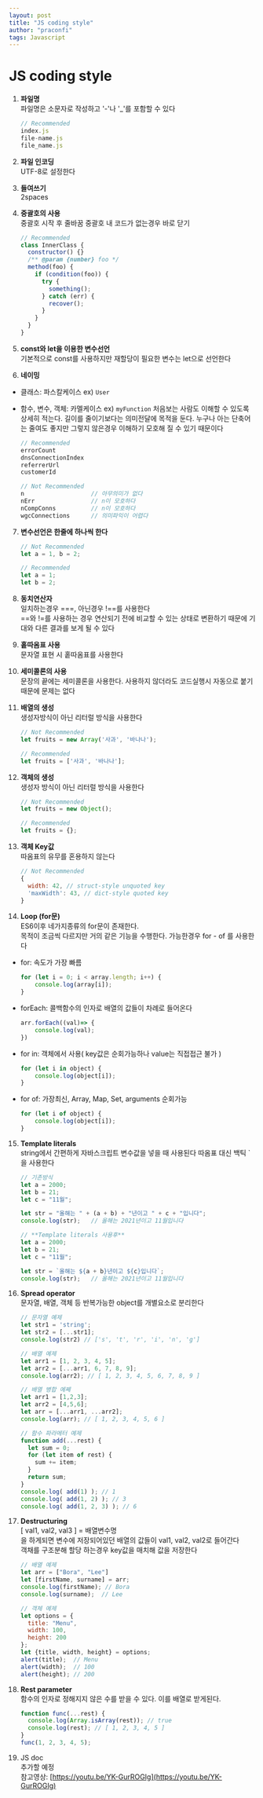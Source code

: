 ```yaml
---
layout: post
title: "JS coding style"
author: "praconfi"
tags: Javascript
---
```


# JS coding style

1. **파일명**  
파일명은 소문자로 작성하고 '-'나 '_'를 포함할 수 있다
    
    ```jsx
    // Recommended
    index.js
    file-name.js
    file_name.js
    ```
    
2. **파일 인코딩**  
UTF-8로 설정한다
3. **들여쓰기**  
2spaces 
4. **중괄호의 사용**  
중괄호 시작 후 줄바꿈
중괄호 내 코드가 없는경우 바로 닫기
    
    ```jsx
    // Recommended
    class InnerClass {
      constructor() {}
      /** @param {number} foo */
      method(foo) {
        if (condition(foo)) {
          try {
            something();
          } catch (err) {
            recover();
          }
        }
      }
    }
    ```
    
5. **const와 let을 이용한 변수선언**  
기본적으로 const를 사용하지만 재할당이 필요한 변수는 let으로 선언한다
6. **네이밍**
- 클래스: 파스칼케이스 ex) `User`
- 함수, 변수, 객체: 카멜케이스 ex) `myFunction`
처음보는 사람도 이해할 수 있도록 상세히 적는다. 길이를 줄이기보다는 의미전달에 목적을 둔다.
누구나 아는 단축어는 줄여도 좋지만 그렇지 않은경우 이해하기 모호해 질 수 있기 때문이다
    
    ```jsx
    // Recommended
    errorCount          
    dnsConnectionIndex  
    referrerUrl         
    customerId  
    ```
    
    ```jsx
    // Not Recommended
    n                   // 아무의미가 없다
    nErr                // n이 모호하다
    nCompConns          // n이 모호하다
    wgcConnections      // 의미파익이 어렵다
    ```
    
7. **변수선언은 한줄에 하나씩 한다**
    
    ```jsx
    // Not Recommended
    let a = 1, b = 2;
    ```
    
    ```jsx
    // Recommended
    let a = 1;
    let b = 2;
    ```
    
8. **동치연산자**  
일치하는경우 ===, 아닌경우 !==를 사용한다  
==와 !=를 사용하는 경우 연산되기 전에 비교할 수 있는 상태로 변환하기 때문에 기대와 다른 결과를 보게 될 수 있다
9. **홑따옴표 사용**  
문자열 표현 시 홑따옴표를 사용한다 
10. **세미콜론의 사용**  
문장의 끝에는 세미콜론을 사용한다. 사용하지 않더라도 코드실행시 자동으로 붙기 때문에 문제는 없다
11. **배열의 생성**  
생성자방식이 아닌 리터럴 방식을 사용한다
    
    ```jsx
    // Not Recommended
    let fruits = new Array('사과', '바나나');
    ```
    
    ```jsx
    // Recommended
    let fruits = ['사과', '바나나'];
    ```
    
12. **객체의 생성**  
생성자 방식이 아닌 리터럴 방식을 사용한다
    
    ```jsx
    // Not Recommended
    let fruits = new Object();
    ```
    
    ```jsx
    // Recommended
    let fruits = {};
    ```
    
13. **객체 Key값**  
따옴표의 유무를 혼용하지 않는다
    
    ```jsx
    // Not Recommended
    {
      width: 42, // struct-style unquoted key
      'maxWidth': 43, // dict-style quoted key
    }
    ```
    
14. **Loop (for문)**  
ES6이후 네가지종류의 for문이 존재한다.  
목적이 조금씩 다르지만 거의 같은 기능을 수행한다. 가능한경우 for - of 를 사용한다
- for: 속도가 가장 빠름
    
    ```jsx
    for (let i = 0; i < array.length; i++) {
        console.log(array[i]);
    }
    ```

- forEach: 콜백함수의 인자로 배열의 값들이 차례로 들어온다 

    ```jsx
    arr.forEach((val)=> {
        console.log(val);
    })
    ```

- for in: 객체에서 사용( key값은 순회가능하나 value는 직접접근 불가 )

    ```jsx
    for (let i in object) {
        console.log(object[i]);
    }
    ```

- for of: 가장최신, Array, Map, Set, arguments 순회가능

    ```jsx
    for (let i of object) {
        console.log(object[i]);
    }
    ```
    
15. **Template literals**  
string에서 간편하게 자바스크립트 변수값을 넣을 때 사용된다
따옴표 대신 백틱 ` 을 사용한다
    
    ```jsx
    // 기존방식
    let a = 2000;
    let b = 21;
    let c = "11월";
    
    let str = "올해는 " + (a + b) + "년이고 " + c + "입니다";
    console.log(str);   // 올해는 2021년이고 11월입니다
    ```
    
    ```jsx
    // **Template literals 사용후**
    let a = 2000;
    let b = 21;
    let c = "11월";
    
    let str = `올해는 ${a + b}년이고 ${c}입니다`;
    console.log(str);   // 올해는 2021년이고 11월입니다
    ```
    
16. **Spread operator**  
문자열, 배열, 객체 등 반복가능한 object를 개별요소로 분리한다
    
    ```jsx
    // 문자열 예제
    let str1 = 'string'; 
    let str2 = [...str1];
    console.log(str2) // ['s', 't', 'r', 'i', 'n', 'g']
    
    // 배열 예제
    let arr1 = [1, 2, 3, 4, 5]; 
    let arr2 = [...arr1, 6, 7, 8, 9]; 
    console.log(arr2); // [ 1, 2, 3, 4, 5, 6, 7, 8, 9 ]
    
    // 배열 병합 예쩨
    let arr1 = [1,2,3]; 
    let arr2 = [4,5,6]; 
    let arr = [...arr1, ...arr2]; 
    console.log(arr); // [ 1, 2, 3, 4, 5, 6 ]
    
    // 함수 파라메터 예제
    function add(...rest) {
      let sum = 0;
      for (let item of rest) {
        sum += item;
      }
      return sum;
    }
    console.log( add(1) ); // 1
    console.log( add(1, 2) ); // 3
    console.log( add(1, 2, 3) ); // 6
    ```
    
17. **Destructuring**  
[ val1, val2, val3 ] = 배열변수명  
을 하게되면 변수에 저장되어있던 배열의 값들이 val1, val2, val2로 들어간다  
객채를 구조분해 할당 하는경우 key값을 매치해 값을 저장한다
    
    ```jsx
    // 배열 예제
    let arr = ["Bora", "Lee"]
    let [firstName, surname] = arr;
    console.log(firstName); // Bora
    console.log(surname);  // Lee
    
    // 객체 예제
    let options = {
      title: "Menu",
      width: 100,
      height: 200
    };
    let {title, width, height} = options;
    alert(title);  // Menu
    alert(width);  // 100
    alert(height); // 200
    ```
    
18. **Rest parameter**  
함수의 인자로 정해지지 않은 수를 받을 수 있다. 이를 배열로 받게된다.
    
    ```jsx
    function func(...rest) {
      console.log(Array.isArray(rest)); // true
      console.log(rest); // [ 1, 2, 3, 4, 5 ]
    }
    func(1, 2, 3, 4, 5);
    ```
    
19. JS doc  
추가할 예정  
참고영상: [https://youtu.be/YK-GurROGIg](https://youtu.be/YK-GurROGIg)
